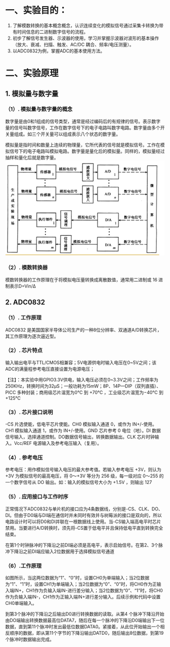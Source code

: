 # 一、实验目的： #
1. 了解模数转换的基本概念概念，认识连续变化的模拟信号通过采集卡转换为带有时间信息的二进制数字信号的流程。
2. 初步了解信号发生器、示波器的使用，学习并掌握示波器对波形的基本操作（放大、衰减、扫描、触发、AC/DC 耦合、频率/电压测量）。
3. 以ADC0832为例，掌握ADC的基本使用方法。
# 二、实验原理 #
## 1. 模拟量与数字量 ##
### （1）. 模拟量与数字量的概念 ###
数字量是由0和1组成的信号类型，通常是经过编码后的有规律的信号。表示数字量的信号叫数字信号，工作在数字信号下的电子电路叫数字电路。数字量由多个开关量组成。如三个开关量可以组成表示八个状态的数字量。

模拟量是指时间和数量上连续的物理量，它所代表的信号就是模拟信号。工作在模拟信号下的电子电路叫模拟电路。数字量是量化后的模拟量。同样的，模拟量经过抽样和量化后就是数字量。
![](https://github.com/hutejia/hutejia.github.io/blob/main/%E5%9B%BE%E7%89%877.png?raw=true)
### （2）. 模数转换器 ###
模数转换器的工作原理在于将模拟电压量转换成离散数值，通常用二进制或 16 进制表示D=Vin/Δ
## 2. ADC0832 ##
### （1）. 工作原理 ###
ADC0832 是美国国家半导体公司生产的一种8位分辨率、双通道A/D转换芯片，其工作原理为逐次逼近型。

### （2）. 芯片特点 ###
输入输出电平与TTL/CMOS相兼容；5V电源供电时输入电压在0~5V之间；该ADC的满量程参考电压直接设置为电源电压；

【注】：本实验中用GPIO3.3V供电，输入电压必须在0~3.3V之间；工作频率为250KHz，转换时间为32μS；一般功耗为15mW；8P、14P—DIP（双列直插）、PICC 多种封装；商用级芯片温宽为0℃ 到 +70℃ ，工业级芯片温宽为−40℃ 到+125℃
### （3）. 芯片接口说明 ###
-CS 片选使能，低电平芯片使能。CH0 模拟输入通道 0，或作为 IN+/-使用。CH1 模拟输入通道 1，或作为 IN+/-使用。GND 芯片参考 0 电位（地）。DI 数据信号输入，选择通道控制。DO数据信号输出，转换数据输出。CLK 芯片时钟输入。Vcc/REF 电源输入及参考电压输入（复用）。
### （4）. 参考电压 ###
参考电压：用作模拟信号输入电压的最大参考值。若输入参考电压 +3V，则认为 +3V 为模拟信号的最高电压，将 0～+3V 等分为 256 级，每一级对应 0～255 的一个数字信号从 DO 输出。如：输入的模拟信号大小为 +1.5V ，则输出 127
### （5）. 应用接口与工作时序 ###
正常情况下ADC0832与单片机的接口应为4条数据线，分别是-CS、CLK、DO、DI。但由于D0端与DI端在通信时并未同时有效并与树莓派的接口是双向的，所以电路设计时可以将D0和DI并联在一根数据线上使用。当-CS输入端高电平时芯片禁用。当要进行A/D转换时，须先将-CS置于低电平并且保持低电平直到转换完全结束。

在第1个时钟脉冲的下降沿之前Dl端必须是高电平，表示启始信号。在第2、3个脉冲下降沿之前DI端应输入2位数据用于选择模拟信号通道
### （6）.工作原理 ###
如图所示，当这两位数据为“1”、“0”时，设置CH0为单端输入；当2位数据为“1”、“1”时，设置CH1为单端输入；当2位数据为“0”、“0”时，将CH0作为正输入端IN+，CH1作为负输入端IN-进行差分输入；当2位数据为“0”、“1”时，将CH0作为负输入端IN-，CH1作为正输入端IN+进行差分输入。后续示例和代码中设置CH0单端输入。

到第3个脉冲的下降沿之后输出D0进行转换数据的读取。从第4
个脉冲下降沿开始由DO端输出转换数据最高位DATA7，随后在每一个脉冲的下降沿D0端输出下一位数据，直到第11个脉冲时发出最低位数据DATA0。紧接着，从此位开始输出一个相反顺序的数据，即从第11个字节的下降沿输出DATD0，随后输出8位数据，到第19个脉冲时数据输出完成。
